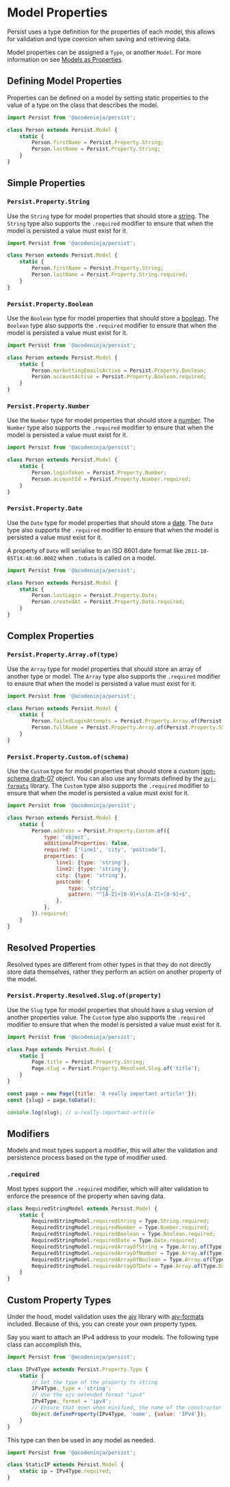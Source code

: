 # Model Properties

Persist uses a type definition for the properties of each model, this allows for validation and type coercion when saving and retrieving data.

Model properties can be assigned a `Type`, or another `Model`. For more information on see [Models as Properties](./models-as-properties.md).

## Defining Model Properties

Properties can be defined on a model by setting static properties to the value of a type on the class that describes the model.

```javascript
import Persist from '@acodeninja/persist';

class Person extends Persist.Model {
    static {
        Person.firstName = Persist.Property.String;
        Person.lastName = Persist.Property.String;
    }
}
```

## Simple Properties

### `Persist.Property.String`

Use the `String` type for model properties that should store a [string](https://developer.mozilla.org/en-US/docs/Web/JavaScript/Reference/Global_Objects/String). The `String` type also supports the `.required` modifier to ensure that when the model is persisted a value must exist for it.

```javascript
import Persist from '@acodeninja/persist';

class Person extends Persist.Model {
    static {
        Person.firstName = Persist.Property.String;
        Person.lastName = Persist.Property.String.required;
    }
}
```

### `Persist.Property.Boolean`

Use the `Boolean` type for model properties that should store a [boolean](https://developer.mozilla.org/en-US/docs/Web/JavaScript/Reference/Global_Objects/Boolean). The `Boolean` type also supports the `.required` modifier to ensure that when the model is persisted a value must exist for it.

```javascript
import Persist from '@acodeninja/persist';

class Person extends Persist.Model {
    static {
        Person.markettingEmailsActive = Persist.Property.Boolean;
        Person.accountActive = Persist.Property.Boolean.required;
    }
}
```

### `Persist.Property.Number`

Use the `Number` type for model properties that should store a [number](https://developer.mozilla.org/en-US/docs/Web/JavaScript/Reference/Global_Objects/Number). The `Number` type also supports the `.required` modifier to ensure that when the model is persisted a value must exist for it.

```javascript
import Persist from '@acodeninja/persist';

class Person extends Persist.Model {
    static {
        Person.loginToken = Persist.Property.Number;
        Person.accountId = Persist.Property.Number.required;
    }
}
```

### `Persist.Property.Date`

Use the `Date` type for model properties that should store a [date](https://developer.mozilla.org/en-US/docs/Web/JavaScript/Reference/Global_Objects/Date). The `Date` type also supports the `.required` modifier to ensure that when the model is persisted a value must exist for it.

A property of `Date` will serialise to an ISO 8601 date format like `2011-10-05T14:48:00.000Z` when `.toData` is called on a model.

```javascript
import Persist from '@acodeninja/persist';

class Person extends Persist.Model {
    static {
        Person.lastLogin = Persist.Property.Date;
        Person.createdAt = Persist.Property.Date.required;
    }
}
```

## Complex Properties

### `Persist.Property.Array.of(type)`

Use the `Array` type for model properties that should store an array of another type or model. The `Array` type also supports the `.required` modifier to ensure that when the model is persisted a value must exist for it.

```javascript
import Persist from '@acodeninja/persist';

class Person extends Persist.Model {
    static {
        Person.failedLoginAttempts = Persist.Property.Array.of(Persist.Property.Date);
        Person.fullName = Persist.Property.Array.of(Persist.Property.String).required;
    }
}
```

### `Persist.Property.Custom.of(schema)`

Use the `Custom` type for model properties that should store a custom [json-schema draft-07](https://json-schema.org/draft-07/json-schema-hypermedia) object. You can also use any formats defined by the [`avj-formats`](https://ajv.js.org/packages/ajv-formats.html) library. The `Custom` type also supports the `.required` modifier to ensure that when the model is persisted a value must exist for it.

```javascript
import Persist from '@acodeninja/persist';

class Person extends Persist.Model {
    static {
        Person.address = Persist.Property.Custom.of({
            type: 'object',
            additionalProperties: false,
            required: ['line1', 'city', 'postcode'],
            properties: {
                line1: {type: 'string'},
                line2: {type: 'string'},
                city: {type: 'string'},
                postcode: {
                    type: 'string',
                    pattern: "^[A-Z]+[0-9]+\s[A-Z]+[0-9]+$",
                },
            },
        }).required;
    }
}
```

## Resolved Properties

Resolved types are different from other types in that they do not directly store data themselves, rather they perform an action on another property of the model.

### `Persist.Property.Resolved.Slug.of(property)`

Use the `Slug` type for model properties that should have a slug version of another properties value. The `Custom` type also supports the `.required` modifier to ensure that when the model is persisted a value must exist for it.

```javascript
import Persist from '@acodeninja/persist';

class Page extends Persist.Model {
    static {
        Page.title = Persist.Property.String;
        Page.slug = Persist.Property.Resolved.Slug.of('title');
    }
}

const page = new Page({title: 'A really important article!'});
const {slug} = page.toData();

console.log(slug); // a-really-important-article
```

## Modifiers

Models and most types support a modifier, this will alter the validation and persistence process based on the type of modifier used.

### `.required`

Most types support the `.required` modifier, which will alter validation to enforce the presence of the property when saving data.

```javascript
class RequiredStringModel extends Persist.Model {
    static {
        RequiredStringModel.requiredString = Type.String.required;
        RequiredStringModel.requiredNumber = Type.Number.required;
        RequiredStringModel.requiredBoolean = Type.Boolean.required;
        RequiredStringModel.requiredDate = Type.Date.required;
        RequiredStringModel.requiredArrayOfString = Type.Array.of(Type.String).required;
        RequiredStringModel.requiredArrayOfNumber = Type.Array.of(Type.Number).required;
        RequiredStringModel.requiredArrayOfBoolean = Type.Array.of(Type.Boolean).required;
        RequiredStringModel.requiredArrayOfDate = Type.Array.of(Type.Date).required;
    }
}
```

## Custom Property Types

Under the hood, model validation uses the [ajv](https://ajv.js.org/) library with [ajv-formats](https://ajv.js.org/packages/ajv-formats.html) included. Because of this, you can create your own property types.

Say you want to attach an IPv4 address to your models. The following type class can accomplish this.

```javascript
import Persist from '@acodeninja/persist';

class IPv4Type extends Persist.Property.Type {
    static {
        // Set the type of the property to string
        IPv4Type._type = 'string';
        // Use the ajv extended format "ipv4"
        IPv4Type._format = 'ipv4';
        // Ensure that even when minified, the name of the constructor is IPv4
        Object.defineProperty(IPv4Type, 'name', {value: 'IPv4'});
    }
}
```

This type can then be used in any model as needed.

```javascript
import Persist from '@acodeninja/persist';

class StaticIP extends Persist.Model {
    static ip = IPv4Type.required;
}
```
